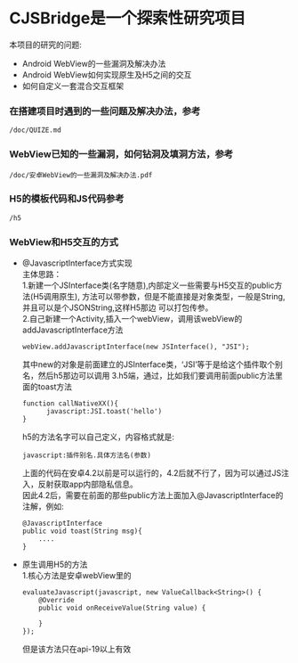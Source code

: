 # CJSBridge是一个探索性研究项目
本项目的研究的问题:
* Android WebView的一些漏洞及解决办法
* Android WebView如何实现原生及H5之间的交互
* 如何自定义一套混合交互框架

### 在搭建项目时遇到的一些问题及解决办法，参考
```
/doc/QUIZE.md
```

### WebView已知的一些漏洞，如何钻洞及填洞方法，参考
```
/doc/安卓WebView的一些漏洞及解决办法.pdf
```

### H5的模板代码和JS代码参考
```
/h5
```

### WebView和H5交互的方式
* @JavascriptInterface方式实现  
主体思路：  
    1.新建一个JSInterface类(名字随意),内部定义一些需要与H5交互的public方法(H5调用原生),
    方法可以带参数，但是不能直接是对象类型，一般是String,并且可以是个JSONString,这样H5那边
    可以打包传参。  
    2.自己新建一个Activity,插入一个webView，调用该webView的addJavascriptInterface方法
    ```
    webView.addJavascriptInterface(new JSInterface(), "JSI");
    ```
    其中new的对象是前面建立的JSInterface类，‘JSI’等于是给这个插件取个别名，然后h5那边可以调用
    3.h5端，通过，比如我们要调用前面public方法里面的toast方法
    ```
    function callNativeXX(){
          javascript:JSI.toast('hello')
    }    
    ```
    h5的方法名字可以自己定义，内容格式就是:
    ```
    javascript:插件别名.具体方法名(参数)  
    ```
    上面的代码在安卓4.2以前是可以运行的，4.2后就不行了，因为可以通过JS注入，反射获取app内部隐私信息。  
    因此4.2后，需要在前面的那些public方法上面加入@JavascriptInterface的注解，例如:
    ```
    @JavascriptInterface
    public void toast(String msg){
        ....      
    }              
    ```

* 原生调用H5的方法  
  1.核心方法是安卓webView里的
  ```
  evaluateJavascript(javascript, new ValueCallback<String>() {
      @Override
      public void onReceiveValue(String value) {
          
      }
  });
  ```
  但是该方法只在api-19以上有效
